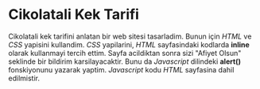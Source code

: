 # Cikolatali Kek Tarifi 
Cikolatali kek tarifini anlatan bir web sitesi tasarladim.
Bunun için *HTML* ve *CSS* yapisini kullandim.
*CSS* yapilarini, *HTML* sayfasindaki kodlarda **inline** olarak kullanmayi tercih ettim.
Sayfa acildiktan sonra sizi "Afiyet Olsun" seklinde bir bildirim karsilayacaktir.
Bunu da *Javascript* dilindeki **alert()** fonskiyonunu yazarak yaptim.
*Javascript* kodu *HTML* sayfasina dahil edilmistir.


